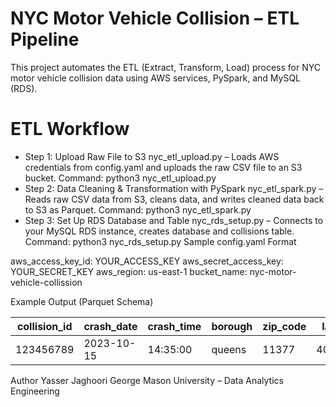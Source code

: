 # NYC Motor Vehicle Collision – ETL Pipeline
This project automates the ETL (Extract, Transform, Load) process for NYC motor vehicle collision data using AWS services, PySpark, and MySQL (RDS).

# ETL Workflow
- Step 1: Upload Raw File to S3
nyc_etl_upload.py – Loads AWS credentials from config.yaml and uploads the raw CSV file to an S3 bucket.
Command: python3 nyc_etl_upload.py
- Step 2: Data Cleaning & Transformation with PySpark
nyc_etl_spark.py – Reads raw CSV data from S3, cleans data, and writes cleaned data back to S3 as Parquet.
Command: python3 nyc_etl_spark.py
- Step 3: Set Up RDS Database and Table
nyc_rds_setup.py – Connects to your MySQL RDS instance, creates database and collisions table.
Command: python3 nyc_rds_setup.py
Sample config.yaml Format

aws_access_key_id: YOUR_ACCESS_KEY
aws_secret_access_key: YOUR_SECRET_KEY
aws_region: us-east-1
bucket_name: nyc-motor-vehicle-collission

Example Output (Parquet Schema)

| collision_id | crash_date | crash_time | borough | zip_code | latitude | longitude |
|--------------|-------------|------------|---------|----------|----------|-----------|
| 123456789    | 2023-10-15  | 14:35:00   | queens  | 11377    | 40.75123 | -73.90177 |

Author
Yasser Jaghoori
George Mason University – Data Analytics Engineering

